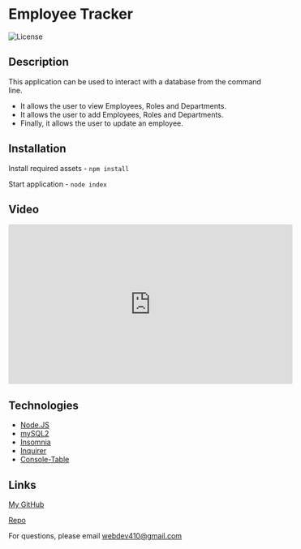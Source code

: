 # Employee Tracker

![License](https://img.shields.io/badge/License-MIT-blue.svg "License Badge")


## Description
This application can be used to interact with a database from the command line. 

* It allows the user to view Employees, Roles and Departments.
* It allows the user to add Employees, Roles and Departments.
* Finally, it allows the user to update an employee.

## Installation

Install required assets - `npm install`

Start application - `node index`

## Video

<iframe width="560" height="315" src="https://www.youtube.com/embed/5owv8TRv0tM" title="YouTube video player" frameborder="0" allow="accelerometer; autoplay; clipboard-write; encrypted-media; gyroscope; picture-in-picture" allowfullscreen></iframe>

## Technologies

* [Node.JS](https://nodejs.org/en/docs/)
* [mySQL2](https://www.npmjs.com/package/mysql2)
* [Insomnia](https://www.npmjs.com/package/insomnia)
* [Inquirer](https://www.npmjs.com/package/inquirer)
* [Console-Table](https://www.npmjs.com/package/console.table)

## Links

[My GitHub](https://github.com/webdev410)

[Repo](https://github.com/webdev410/employee-tracker)

For questions, please email webdev410@gmail.com
